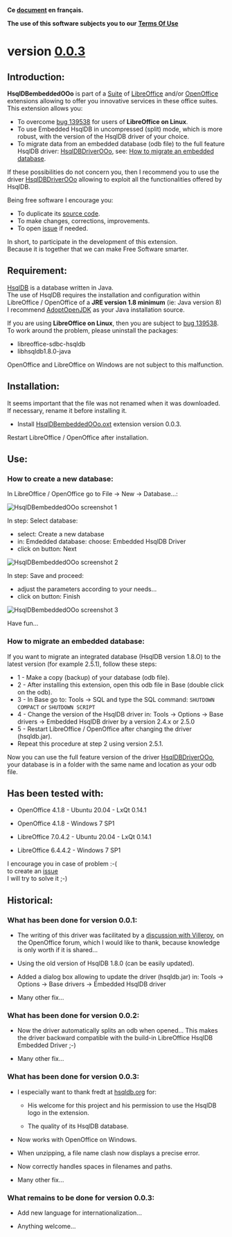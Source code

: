 **Ce [document](https://prrvchr.github.io/HsqlDBembeddedOOo/README_fr) en français.**

**The use of this software subjects you to our** [**Terms Of Use**](https://prrvchr.github.io/HsqlDBembeddedOOo/HsqlDBembeddedOOo/registration/TermsOfUse_en)

# version [0.0.3](https://prrvchr.github.io/HsqlDBembeddedOOo#historical)

## Introduction:

**HsqlDBembeddedOOo** is part of a [Suite](https://prrvchr.github.io/) of [LibreOffice](https://www.libreoffice.org/download/download/) and/or [OpenOffice](https://www.openoffice.org/download/index.html) extensions allowing to offer you innovative services in these office suites.  
This extension allows you:
- To overcome [bug 139538](https://bugs.documentfoundation.org/show_bug.cgi?id=139538) for users of **LibreOffice on Linux**.
- To use Embedded HsqlDB in uncompressed (split) mode, which is more robust, with the version of the HsqlDB driver of your choice.
- To migrate data from an embedded database (odb file) to the full feature HsqlDB driver: [HsqlDBDriverOOo](https://prrvchr.github.io/HsqlDBDriverOOo/), see: [How to migrate an embedded database](https://prrvchr.github.io/HsqlDBembeddedOOo/#how-to-migrate-an-embedded-database).

If these possibilities do not concern you, then I recommend you to use the driver [HsqlDBDriverOOo](https://prrvchr.github.io/HsqlDBDriverOOo/) allowing to exploit all the functionalities offered by HsqlDB.

Being free software I encourage you:
- To duplicate its [source code](https://github.com/prrvchr/HsqlDBembeddedOOo/).
- To make changes, corrections, improvements.
- To open [issue](https://github.com/prrvchr/HsqlDBembeddedOOo/issues/new) if needed.

In short, to participate in the development of this extension.  
Because it is together that we can make Free Software smarter.

## Requirement:

[HsqlDB](http://hsqldb.org/) is a database written in Java.  
The use of HsqlDB requires the installation and configuration within LibreOffice / OpenOffice of a **JRE version 1.8 minimum** (ie: Java version 8)  
I recommend [AdoptOpenJDK](https://adoptopenjdk.net/) as your Java installation source.

If you are using **LibreOffice on Linux**, then you are subject to [bug 139538](https://bugs.documentfoundation.org/show_bug.cgi?id=139538).  
To work around the problem, please uninstall the packages:
- libreoffice-sdbc-hsqldb
- libhsqldb1.8.0-java

OpenOffice and LibreOffice on Windows are not subject to this malfunction.

## Installation:

It seems important that the file was not renamed when it was downloaded.
If necessary, rename it before installing it.

- Install [HsqlDBembeddedOOo.oxt](https://github.com/prrvchr/HsqlDBembeddedOOo/releases/download/v0.0.3/HsqlDBembeddedOOo.oxt) extension version 0.0.3.

Restart LibreOffice / OpenOffice after installation.

## Use:

### How to create a new database:

In LibreOffice / OpenOffice go to File -> New -> Database...:

![HsqlDBembeddedOOo screenshot 1](HsqlDBembeddedOOo-1.png)

In step: Select database:
- select: Create a new database
- in: Emdedded database: choose: Embedded HsqlDB Driver
- click on button: Next

![HsqlDBembeddedOOo screenshot 2](HsqlDBembeddedOOo-2.png)

In step: Save and proceed:
- adjust the parameters according to your needs...
- click on button: Finish

![HsqlDBembeddedOOo screenshot 3](HsqlDBembeddedOOo-3.png)

Have fun...

### How to migrate an embedded database:

If you want to migrate an integrated database (HsqlDB version 1.8.O) to the latest version (for example 2.5.1), follow these steps:
- 1 - Make a copy (backup) of your database (odb file).
- 2 - After installing this extension, open this odb file in Base (double click on the odb).
- 3 - In Base go to: Tools -> SQL and type the SQL command: `SHUTDOWN COMPACT` or `SHUTDOWN SCRIPT`
- 4 - Change the version of the HsqlDB driver in: Tools -> Options -> Base drivers -> Embedded HsqlDB driver by a version 2.4.x or 2.5.0
- 5 - Restart LibreOffice / OpenOffice after changing the driver (hsqldb.jar).
- Repeat this procedure at step 2 using version 2.5.1.

Now you can use the full feature version of the driver [HsqlDBDriverOOo](https://prrvchr.github.io/HsqlDBDriverOOo/), your database is in a folder with the same name and location as your odb file.

## Has been tested with:

* OpenOffice 4.1.8 - Ubuntu 20.04 - LxQt 0.14.1

* OpenOffice 4.1.8 - Windows 7 SP1

* LibreOffice 7.0.4.2 - Ubuntu 20.04 - LxQt 0.14.1

* LibreOffice 6.4.4.2 - Windows 7 SP1

I encourage you in case of problem :-(  
to create an [issue](https://github.com/prrvchr/HsqlDBembeddedOOo/issues/new)  
I will try to solve it ;-)

## Historical:

### What has been done for version 0.0.1:

- The writing of this driver was facilitated by a [discussion with Villeroy](https://forum.openoffice.org/en/forum/viewtopic.php?f=13&t=103912), on the OpenOffice forum, which I would like to thank, because knowledge is only worth if it is shared...

- Using the old version of HsqlDB 1.8.0 (can be easily updated).

- Added a dialog box allowing to update the driver (hsqldb.jar) in: Tools -> Options -> Base drivers -> Embedded HsqlDB driver

- Many other fix...

### What has been done for version 0.0.2:

- Now the driver automatically splits an odb when opened... This makes the driver backward compatible with the build-in LibreOffice HsqlDB Embedded Driver ;-)

- Many other fix...

### What has been done for version 0.0.3:

- I especially want to thank fredt at [hsqldb.org](http://hsqldb.org/) for:

    - His welcome for this project and his permission to use the HsqlDB logo in the extension.

    - The quality of its HsqlDB database.

- Now works with OpenOffice on Windows.

- When unzipping, a file name clash now displays a precise error.

- Now correctly handles spaces in filenames and paths.

- Many other fix...

### What remains to be done for version 0.0.3:

- Add new language for internationalization...

- Anything welcome...
